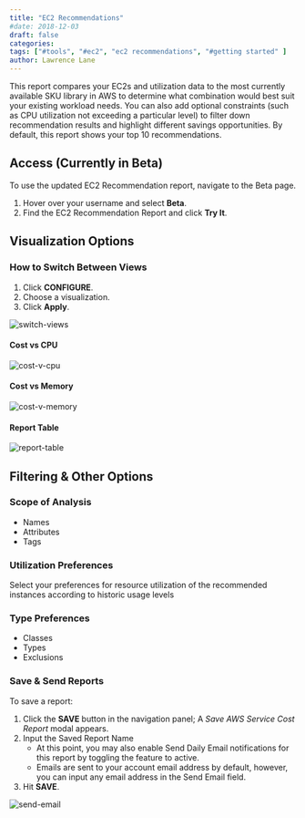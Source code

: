 ```yaml
---
title: "EC2 Recommendations"
#date: 2018-12-03
draft: false
categories:
tags: ["#tools", "#ec2", "ec2 recommendations", "#getting started" ]
author: Lawrence Lane
---
```

This report compares your EC2s and utilization data to the most currently available SKU library in AWS to determine what combination would best suit your existing workload needs. You can also add optional constraints (such as CPU utilization not exceeding a particular level) to filter down recommendation results and highlight different savings opportunities. By default, this report shows your top 10 recommendations.

## Access (Currently in Beta)
To use the updated EC2 Recommendation report, navigate to the Beta page.

1. Hover over your username and select **Beta**.
2. Find the EC2 Recommendation Report and click **Try It**.

## Visualization Options

### How to Switch Between Views

1. Click **CONFIGURE**.
2. Choose a visualization.
3. Click **Apply**.

![switch-views](/images/reports-ec2-recommendations/switch-views.png)

#### Cost vs CPU

![cost-v-cpu](/images/reports-ec2-recommendations/cost-v-cpu.png)

#### Cost vs Memory

![cost-v-memory](/images/reports-ec2-recommendations/cost-v-memory.png)

#### Report Table

![report-table](/images/reports-ec2-recommendations/report-table.png)

## Filtering & Other Options

### Scope of Analysis

- Names
- Attributes
- Tags

### Utilization Preferences

Select your preferences for resource utilization of the recommended instances according to historic usage levels

### Type Preferences

- Classes
- Types
- Exclusions


### Save & Send Reports

To save a report:

1. Click the **SAVE** button in the navigation panel; A _Save AWS Service Cost Report_ modal appears.
2. Input the Saved Report Name
    - At this point, you may also enable Send Daily Email notifications for this report by toggling the feature to active.
    - Emails are sent to your account email address by default, however, you can input any email address in the Send Email field.
3. Hit **SAVE**.

![send-email](/images/reports-ec2-recommendations/send-email.png)
